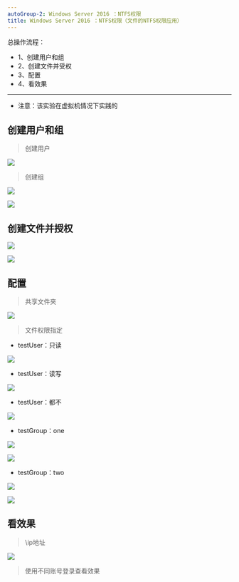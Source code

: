 ```yaml
---
autoGroup-2: Windows Server 2016 ：NTFS权限
title: Windows Server 2016 ：NTFS权限（文件的NTFS权限应用）
---
```


总操作流程：
- 1、创建用户和组
- 2、创建文件并受权
- 3、配置
- 4、看效果

***

- 注意：该实验在虚拟机情况下实践的

## 创建用户和组

> 创建用户

![](./image/02.03-1.png)

> 创建组

![](./image/02.03-2.png)

![](./image/02.03-3.png)

## 创建文件并授权

![](./image/02.03-4.png)

![](./image/02.03-5.png)

## 配置

> 共享文件夹

![](./image/02.03-6.png)

> 文件权限指定

- testUser：只读

![](./image/02.03-7.png)

- testUser：读写

![](./image/02.03-8.png)

- testUser：都不

![](./image/02.03-9.png)

- testGroup：one

![](./image/02.03-10.png)

![](./image/02.03-11.png)

- testGroup：two

![](./image/02.03-12.png)

![](./image/02.03-13.png)


## 看效果

> \\ip地址

![](./image/02.03-14.png)

> 使用不同账号登录查看效果


